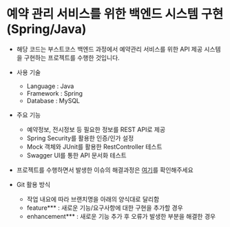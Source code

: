# 예약 관리 서비스를 위한 백엔드 시스템 구현(Spring/Java)
- 해당 코드는 부스트코스 백엔드 과정에서 예약관리 서비스를 위한 API 제공 시스템을 구현하는 프로젝트를 수행한 것입니다.
- 사용 기술      
    - Language : Java 
    - Framework : Spring
    - Database : MySQL   

- 주요 기능
    - 예약정보, 전시정보 등 필요한 정보를 REST API로 제공
    - Spring Security를 활용한 인증/인가 설정
    - Mock 객체와 JUnit를 활용한 RestController 테스트
    - Swagger UI를 통한 API 문서화 테스트

- 프로젝트를 수행하면서 발생한 이슈의 해결과정은 [여기](https://github.com/junu0516/reservation/issues)를 확인해주세요
- Git 활용 방식
    - 작업 내요에 따라 브랜치명을 아래의 양식대로 달리함
    - feature*** : 새로운 기능/요구사항에 대한 구현을 추가할 경우
    - enhancement*** : 새로운 기능 추가 후 오류가 발생한 부분을 해결한 경우 
